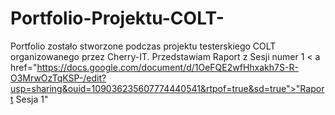 # Portfolio-Projektu-COLT-
Portfolio zostało stworzone podczas projektu testerskiego  COLT organizowanego przez Cherry-IT. 
Przedstawiam Raport z Sesji numer 1
< a href="https://docs.google.com/document/d/1OeFQE2wfHhxakh7S-R-O3MrwOzTqKSP-/edit?usp=sharing&ouid=109036235607774440541&rtpof=true&sd=true">"Raport Sesja 1"</a>
